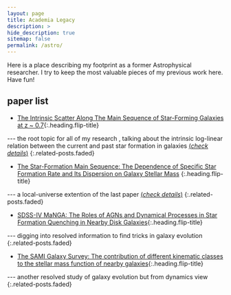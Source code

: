 ```yaml
---
layout: page
title: Academia Legacy
description: >
hide_description: true
sitemap: false
permalink: /astro/
---
```


Here is a place describing my footprint as a former Astrophysical researcher.  I try to keep the most valuable pieces of my previous work here.  Have fun!

## paper list

* [The Intrinsic Scatter Along The Main Sequence of Star-Forming Galaxies at z ~ 0.7](https://arxiv.org/abs/1309.4093){:.heading.flip-title} 

--- the root topic for all of my research
, talking about the intrinsic log-linear relation between the current and past star formation in galaxies 
[(*check details*)](sfms.md)
{:.related-posts.faded}
* [The Star-Formation Main Sequence: The Dependence of Specific Star Formation Rate and Its Dispersion on Galaxy Stellar Mass](https://arxiv.org/abs/1507.03585)
{:.heading.flip-title} 

--- a local-universe extention of the last paper
[(*check details*)](dis.md)
{:.related-posts.faded}
* [SDSS-IV MaNGA: The Roles of AGNs and Dynamical Processes in Star Formation Quenching in Nearby Disk Galaxies](https://arxiv.org/abs/1811.01957){:.heading.flip-title}

--- digging into resolved information to find tricks in galaxy evolution
{:.related-posts.faded}
* [The SAMI Galaxy Survey: The contribution of different kinematic classes to the stellar mass function of nearby galaxies](https://arxiv.org/abs/1911.01433){:.heading.flip-title}

--- another resolved study of galaxy evolution but from dynamics view
{:.related-posts.faded}

